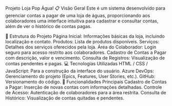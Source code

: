 Projeto Loja Pop Água! 
📋 Visão Geral
Este é um sistema desenvolvido para gerenciar contas a pagar de uma loja de águas, proporcionando aos colaboradores uma interface intuitiva para cadastrar e consultar contas, além de ver o histórico de contas pagas.

📂 Estrutura do Projeto
Página Inicial: Informações básicas da loja, incluindo localização e contato.
Produtos: Lista de produtos disponíveis.
Serviços: Detalhes dos serviços oferecidos pela loja.
Área do Colaborador:
Login seguro para acesso restrito aos colaboradores.
Cadastro de Contas a Pagar com descrição, valor e vencimento.
Consulta de Registros: Visualização de contas pendentes e pagas.
💻 Tecnologias Utilizadas
HTML / CSS / JavaScript: Para a construção da interface do usuário.
Azure DevOps: Gerenciamento do projeto (Epics, Features, User Stories, etc.).
GitHub: Versionamento do código.
🚀 Funcionalidades Principais
Cadastro de Contas a Pagar: Inserção de novas contas com informações detalhadas.
Controle de Acesso: Autenticação de colaboradores para a área restrita.
Consulta de Histórico: Visualização de contas quitadas e pendentes.
